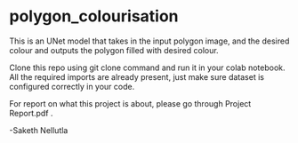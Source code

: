 # polygon_colourisation
This is an UNet model that takes in the input polygon image, and the desired colour and outputs the polygon filled with desired colour.

Clone this repo using git clone command and run it in your colab notebook. All the required imports are already present, just make sure dataset is configured correctly in your code. 

For report on what this project is about, please go through Project Report.pdf  .

-Saketh Nellutla
